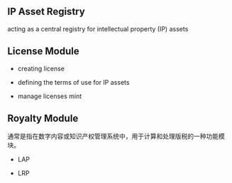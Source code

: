 
## IP Asset Registry

acting as a central registry for intellectual property (IP) assets 


## License Module

- creating license

- defining the terms of use for IP assets

- manage licenses mint

## Royalty Module
通常是指在数字内容或知识产权管理系统中，用于计算和处理版税的一种功能模块。

- LAP

- LRP

